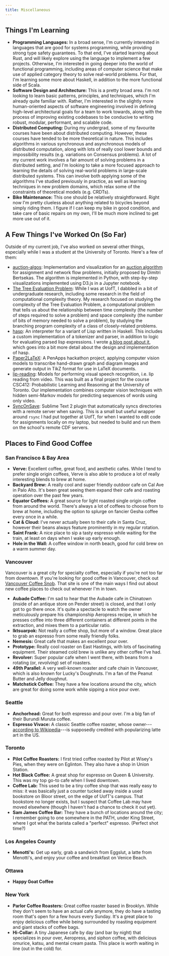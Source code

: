 ```yaml
---
title: Miscellaneous
---
```


Things I'm Learning
-------------------

- **Programming Languages:** In a broad sense, I'm currently interested in
  languages that are good for systems programming, while providing strong type
  safety guarantees. To that end, I've started learning about Rust, and will
  likely explore using the language to implement a few projects. Otherwise, I'm
  interested in going deeper into the world of functional programming, including
  areas of computer science that make use of applied category theory to solve
  real-world problems. For that, I'm learning some more about Haskell, in
  addition to the more functional side of Scala.
- **Software Design and Architecture:** This is a pretty broad area. I'm not
  looking to learn basic patterns, principles, and techniques, which I'm already
  quite familiar with. Rather, I'm interested in the slightly more
  human-oriented aspects of software engineering involved in defining high-level
  architectural goals for a team to work towards, along with the process of
  improving existing codebases to be conducive to writing robust, modular,
  performant, and scalable code.
- **Distributed Computing:** During my undergrad, some of my favourite courses
  have been about distributed computing. However, these courses have tended to
  be more theoretical in nature. This includes algorithms in various synchronous
  and asynchronous models of distributed computation, along with lots of really
  cool lower bounds and impossibility results (e.g. variations on Consensus
  problems). A lot of my current work involves a fair amount of solving problems
  in a distributed setting, and I'm looking to take a more focused approach to
  learning the details of solving real-world problems in large-scale distributed
  systems. This can involve both applying some of the algorithms I've studied
  previously in practice, as well as learning techniques in new problem domains,
  which relax some of the constraints of theoretical models (e.g. CRDTs).
- **Bike Maintenance:** This one should be relatively straightforward. Right now
  I'm pretty clueless about anything related to bicycles beyond simply riding
  them. I figure if I can keep my bike in good condition, and take care of basic
  repairs on my own, I'll be much more inclined to get more use out of it.

A Few Things I've Worked On (So Far)
------------------------------------

Outside of my current job, I've also worked on several other things, especially
while I was a student at the University of Toronto. Here's a few of them:

- [auction-algos](https://github.com/aldld/auction-algos): Implementation and
  visualization for an
  [auction algorithm](https://en.wikipedia.org/wiki/Auction_algorithm) for
  assignment and network flow problems, initially proposed by Dimitri Bertsekas.
  The algorithm is implemented in Python, with step-by-step visualizations
  implemented using D3.js in a Jupyter notebook.
- [The Tree Evaluation Problem](/posts/tree-evaluation-problem/): While I was at
  UofT, I dabbled in a bit of undergraduate research, including some research in
  the field of computational complexity theory. My research focused on studying
  the complexity of the Tree Evaluation Problem, a computational problem that
  tells us about the relationship between time complexity (the number of steps
  required to solve a problem) and space complexity (the number of bits of
  memory needed to solve a problem), by studying the branching program
  complexity of a class of closely-related problems.
- [hasp](https://github.com/aldld/hasp): An interpreter for a variant of Lisp
  written in Haskell. This includes a custom implementation of a tokenizer and
  parser, in addition to logic for evaluating parsed lisp expressions. I wrote
  [a blog post about it](/posts/hasp-lisp-interpreter/), which goes into a bit
  more detail about the design and implementation of hasp.
- [Paper2LaTeX](https://github.com/aliang8/Paper2LaTeX): A PenApps hackathon
  project, applying computer vision models to transcribe hand-drawn graph and
  diagram images and generate output in TikZ format for use in LaTeX documents.
- [lip-reading](https://github.com/aldld/lip-reading): Models for performing
  visual speech recognition, i.e. lip reading from video. This was built as a
  final project for the course CSC412: Probabilistic Learning and Reasoning at
  the University of Toronto. Our implementation combines computer vision
  techniques with hidden semi-Markov models for predicting sequences of words
  using only video.
- [SyncOnSave](https://github.com/aldld/SyncOnSave): Sublime Text 2 plugin that
  automatically syncs directories with a remote server when saving. This is a
  small but useful wrapper around `rsync` I had put together at UofT, for when I
  wanted to edit code for assignments locally on my laptop, but needed to build
  and run them on the school's remote CDF servers.

Places to Find Good Coffee
--------------------------

### San Francisco & Bay Area

- **Verve:** Excellent coffee, great food, and aesthetic cafes. While I tend to
  prefer single origin coffees, Verve is also able to produce a lot of really
  interesting blends to brew at home.
- **Backyard Brew:** A really cool and super friendly outdoor cafe on Cal Ave in
  Palo Alto. It's been great seeing them expand their cafe and roasting
  operation over the past few years.
- **Equator Coffees:** A great source for light roasted single origin coffee
  from around the world. There's always a lot of coffees to choose from to brew
  at home, including the option to splurge on fancier Gesha coffee every once
  in a while.
- **Cat & Cloud:** I've never actually been to their cafe in Santa Cruz, however
  their beans always feature prominently in my regular rotation.
- **Saint Frank:** A nice place to sip a tasty espresso while waiting for the
  train, at least on days when I wake up early enough.
- **Hole in the Wall:** A coffee window in north beach, good for cold brew on a
  warm summer day.

### Vancouver

Vancouver is a great city for specialty coffee, especially if you're not too far
from downtown. If you're looking for good coffee in Vancouver, check out
[Vancouver Coffee Snob](https://www.vancouvercoffeesnob.com/). That site is one
of the main ways I find out about new coffee places to check out whenever I'm in
town.

- **Aubade Coffee:** I'm sad to hear that the Aubade cafe in Chinatown (inside
  of an antique store on Pender street) is closed, and that I only got to go
  there once. It's quite a spectacle to watch the owner meticulously prepare his
  championship Aeropress recipe, in which he presses coffee into three different
  containers at different points in the extraction, and mixes them to a
  particular ratio.
- **Iktsuarpok:** Not really a coffee shop, but more of a window. Great place to
  grab an espresso from some really friendly folks.
- **Nemesis:** Great cafe that makes an excellent pour over.
- **Prototype:** Really cool roaster on East Hastings, with lots of fascinating
  equipment. Their steamed cold brew is unlike any other coffee I've had.
- **Revolver:** Super popular cafe when I went there, with beans from a rotating
  (or, *revolving*) set of roasters.
- **49th Parallel:** A very well-known roaster and cafe chain in Vancouver,
  which is also known for Lucky's Doughnuts. I'm a fan of the Peanut Butter and
  Jelly doughnut.
- **Matchstick Coffee:** They have a few locations around the city, which are
  great for doing some work while sipping a nice pour over.

### Seattle

- **Anchorhead:** Great for both espresso and pour over. I'm a big fan of their
  Burundi Muruta coffee.
- **Espresso Vivace:** A classic Seattle coffee roaster, whose owner---[
  according to Wikipedia](https://en.wikipedia.org/wiki/Espresso_Vivace)---is
  supposedly credited with popularizing latte art in the US.

### Toronto

- **Pilot Coffee Roasters:** I first tried coffee roasted by Pilot at Wisey's
  Pies, when they were on Eglinton. They also have a shop in Union Station.
- **Hot Black Coffee:** A great shop for espresso on Queen & University. This
  was my top go-to cafe when I lived downtown.
- **Coffee Lab:** This used to be a tiny coffee shop that was really easy to
  miss: it was basically just a counter tucked away inside a used bookstore on
  Bloor street, on the edge of UofT's campus. That bookstore no longer exists,
  but I suspect that Coffee Lab may have moved elsewhere (though I haven't had
  a chance to check it out yet).
- **Sam James Coffee Bar:** They have a bunch of locations around the city; I
  remember going to one somewhere in the PATH, under King Street, where I got
  what the barista called a "perfect" espresso. (Perfect shot time?)

### Los Angeles County

- **Menotti's:** Get up early, grab a sandwich from Eggslut, a latte from
  Menotti's, and enjoy your coffee and breakfast on Venice Beach.

### Ottawa

- **Happy Goat Coffee**

### New York

- **Parlor Coffee Roasters:** Great coffee roaster based in Brooklyn. While they
  don't seem to have an actual cafe anymore, they do have a tasting room that's
  open for a few hours every Sunday. It's a great place to enjoy delicious
  coffee while being surrounded by roasting equipment and giant stacks of coffee
  bags.
- **Hi-Collar:** A tiny Japanese cafe by day (and bar by night) that specializes
  in pour over, Aeropress, and siphon coffee, with delicious omurice, katsu, and
  mentai cream pasta. This place is worth waiting in line (out in the cold) for.
